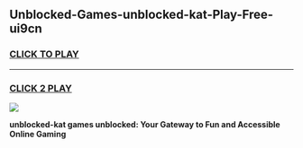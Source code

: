 
## Unblocked-Games-unblocked-kat-Play-Free-ui9cn
<h3>
<a href="https://premium76.site?title=unblocked-kat&ref=18A1">CLICK TO PLAY</a></h3>
<hr>

<h3>
<a href="https://premium76.site?title=unblocked-kat&ref=18A1">CLICK 2 PLAY</a>
  
</h3>

<a href="https://premium76.site?title=unblocked-kat&ref=18A1"><img src="https://clearcache.store/games.png"></a>


**unblocked-kat games unblocked: Your Gateway to Fun and Accessible Online Gaming**
